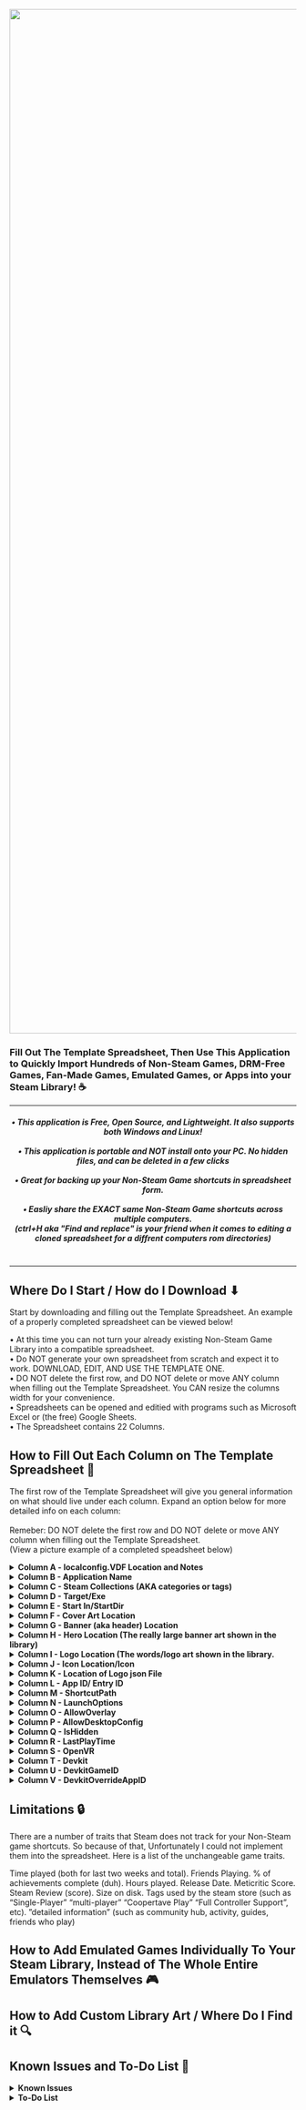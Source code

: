 <h1 align="center">
  <br>
  <a href="https://i.imgur.com/JBHWXnX.jpeg"><img src="https://i.imgur.com/JBHWXnX.jpg" alt="Spreedsheet To Non-Steam Games" width="1800"></a>
  <br>
</h1>

<h3 align="left"> Fill Out The Template Spreadsheet, Then Use This Application to Quickly Import Hundreds of Non-Steam Games, DRM-Free Games, Fan-Made Games, Emulated Games, or Apps into your Steam Library! ☕
</h3>
<hr>

<h5 align="center">
• This application is Free, Open Source, and Lightweight. It also supports both Windows and Linux! <br> <br>  
• This application is portable and NOT install onto your PC. No hidden files, and can be deleted in a few clicks <br> <br> 
• Great for backing up your Non-Steam Game shortcuts in spreadsheet form. <br> <br> 
• Easliy share the EXACT same Non-Steam Game shortcuts across multiple computers. <br>
(ctrl+H  aka  "Find and replace" is your friend when it comes to editing a cloned spreadsheet for a diffrent computers rom directories) <br> <br> 
</h5> <hr>

## Where Do I Start / How do I Download ⬇
Start by downloading and filling out the Template Spreadsheet. An example of a properly completed spreadsheet can be viewed below!

• At this time you can not turn your already existing Non-Steam Game Library into a compatible spreadsheet. <br>
• Do NOT generate your own spreadsheet from scratch and expect it to work. DOWNLOAD, EDIT, AND USE THE TEMPLATE ONE.<br>
• DO NOT delete the first row, and DO NOT delete or move ANY column when filling out the Template Spreadsheet. You CAN resize the columns width for your convenience.<br>
• Spreadsheets can be opened and editied with programs such as Microsoft Excel or (the free) Google Sheets. <br>
• The Spreadsheet contains 22 Columns. <br>


## How to Fill Out Each Column on The Template Spreadsheet 📝

The first row of the Template Spreadsheet will give you general information on what should live under each column. Expand an option below for more detailed info on each column:<br><br>
Remeber: DO NOT delete the first row and DO NOT delete or move ANY column when filling out the Template Spreadsheet.<br> 
(View a picture example of a completed speadsheet below)<br>

<details><summary><b>Column A - localconfig.VDF Location and Notes</b></summary>
Column A Row 0 is extremely important, You are REQUIRED to paste the directory of your localconfig.vdf. This file can be found ...
Here is an example of what should be in the Column A Row 0:<br><br>
C:\Program Files (x86)\Steam\userdata\123456789\config\localconfig.vdf<br><br>
(ensure the "localconfig.vdf" is on the end of the directory, just like you can see above)<br>
After that is complete, you do not need to repeat this for subsequent rows under column A. The other rows under column A get ignored by the app and are great for your own notes and organization. For you Steam Deck or Linux users, try this for Column A Row 0:<br>
/home/deck/.steam/steam/userdata/123456789/config/localconfig.vdf
</details>

<details><summary><b>Column B - Application Name</b></summary>
Type out the application name, no quotes needed. Examples comes in included in the (required) template Spreadsheet file.
</details>

<details><summary><b>Column C - Steam Collections (AKA categories or tags)</b></summary>
Tags aka Categories aka groups aka collections. These great for grouping your games together into groups. YOU MUST CREATE THE CATEGORIES IN STEAM FIRST, at this time this spreedsheet will not do that for you. Examples comes in included in the (required) template Spreadsheet file. If you are unsure what Steam Collections are or don't wish to use them then leave this row empty.
</details>

<details><summary><b>Column D - Target/Exe</b></summary>
This points to the exe of the Non-Steam game/app. Type out the exe’s directory surrounded by quotes. This is also where you can point to emulated games individually which is done in a slightly different way, More info on that is located further down. Examples comes in included in the (required) template Spreadsheet file.
</details>

<details><summary><b>Column E - Start In/StartDir</b></summary>
(The folder that the exe is located in) Type the folder directory which contains the desired exe in quotes. Examples comes in included in the (required) template Spreadsheet file.
</details>

<details><summary><b>Column F - Cover Art Location</b></summary>
This column allows you to fill out the look of that Vertical "book-like" cover art which is shown in the library (The Steam programing knows this simpily as "p"). Type out the directory of the file of your device (example: C:\Users\Name\Pictures\Pic.png) followed by .cover, then by the file extension.
The app will copy, paste, then rename the copy of that picture into the following folder (...\Steam\userdata\USER_ID\config\grid). PNG and JPG/JPEG and GIF’s are supported
At this time the app does not support links to images but I am looking into adding this feature which will be very useful for pointing to a steamGrid photo. (Note if/when support for this feature comes it will download the image onto your device and place it in the steam folder it needs to be in to show up in your library) Examples comes in included in the (required) template Spreadsheet file. If you are unsure about what a Steam games cover art is, or don't want it applied, then leave this row empty. 
</details>

<details><summary><b>Column G - Banner (aka header) Location</b></summary>
This column allows you to fill out the Horizontal art shown in the library. Type out the directory of the file of your device (example: C:\Users\Name\Pictures\Pic.png) followed by .banner, then by the file extension.
The app will copy, paste, then rename the copy of that picture into the following folder (...\Steam\userdata\USER_ID\config\grid). One time for the steam desktop library and a second time for the steam big picture library. After Steam OS's look replaces big picture this may need to be updated. PNG and JPG/JPEG and GIF’s are supported
At this time the app does not support links to images but I am looking into adding this feature which will be very useful for pointing to a steamGrid photo. (Note if/when support for this feature comes it will download the image onto your device and place it in the steam folder it needs to be in to show up in your library) Examples comes in included in the (required) template Spreadsheet file. If you are unsure about what a Steam games banner art is, or don't want it applied, then leave this row empty. 
</details>

<details><summary><b>Column H - Hero Location (The really large banner art shown in the library)</b></summary>
This column is for applying that really wide banner art that is shown on a games launch page from the library. Type out the directory of the file of your device (example: C:\Users\Name\Pictures\Pic.png) followed by .hero, then by the file extension.
The app will copy, paste, then rename the copy of that picture into the following folder (...\Steam\userdata\USER_ID\config\grid). PNG and JPG/JPEG and GIF’s are supported
At this time the app does not support links to images but I am looking into adding this feature which will be very useful for pointing to a steamGrid photo. (Note if/when support for this feature comes it will download the image onto your device and place it in the steam folder it needs to be in to show up in your library) Examples comes in included in the (required) template Spreadsheet file. If you are unsure about what a Steam games hero art is, or dont want it applied, then leave this row empty.
</details>

<details><summary><b>Column I - Logo Location (The words/logo art shown in the library.</b></summary>
This column is for applying the logo that shows up on the launch page for the game in your library, These logos are typically the title of the game. (example: C:\Users\Name\Pictures\Pic.png) followed by .logo, then by the file extention.
The app will copy, paste, then rename the copy of that picture into the following folder (...\Steam\userdata\USER_ID\config\grid). PNG and JPG/JPEG and GIF’s are supported
At this time the app does not support links to images but I am looking into adding this feature which will be very useful for pointing to a steamGrid photo. (Note if/when support for this feature comes it will downloaded the image onto your device and place it in the steam folder it needs to be in to show up in your library) Examples comes in included in the (required) template Spreadsheet file. If you are unsure about what a Steam games logo art is, or dont want it applied, then leave this row empty. 
</details>

<details><summary><b>Column J - Icon Location/Icon</b></summary>
This column is for applying the Small "box" icon that appears next to the name your Steam library on desktop Steam (The art appears if you create a shortcut for your non-steam game on the desktop). Type out the directory of the file of your device (example: C:\Users\Name\Pictures\Pic.png) followed by .cover, then by the file extention.
The app will copy, paste, then rename the copy of that picture into the following folder (...\Steam\userdata\USER_ID\config\grid). PNG and JPG/JPEG and GIF’s are supported
At this time the app does not support links to images but I am looking into adding this feature which will be very useful for pointing to a steamGrid photo. (Note if/when support for this feature comes it will downloaded the image onto your device and place it in the steam folder it needs to be in to show up in your library) Examples comes in included in the (required) template Spreadsheet file. If you are unsure about what a Steam games cover icon art is, or dont want it applied, then leave this row empty. 
</details>

<details><summary><b>Column K - Location of Logo json File</b></summary>
A json file is used to adjust the logo position. Type out the directory of the file with the file extension. If you are unsure about what a Steam games cover art is, or don't want it applied, then leave this row empty.
</details>

<details><summary><b>Column L - App ID/ Entry ID</b></summary>
Please leave this row completely empty.  int 10 chars
</details>

<details><summary><b>Column M - ShortcutPath</b></summary>
Unknown. Might be Vestigial. It's safe to leave this row empty and appears empty in the template spreadsheet.
</details>

<details><summary><b>Column N - LaunchOptions</b></summary>
Enter any launch options here. If unsure leave this row empty as seen in the template spreadsheet.
</details>

<details><summary><b>Column O - AllowOverlay</b></summary>
This column detemns weather or not the steam overlay should be enabled or disabled. The steam overlay is that menu that appears overtop of games when the controllers home button is pressed. 0 stands for off (disabled), while 1 stands for on (enabled). This is useful as very rarely some non steam games will crash when the steam overlay is active/activated. This setting actually might also be vestigial, and require testing. The example seen in the template spreadsheet enables the steam overlay for every game, which is what users would typically want, so if you are unsure just set all your rows to 1 under this column.
</details>

<details><summary><b>Column P - AllowDesktopConfig</b></summary>
Just type either a 0 or 1
</details>

<details><summary><b>Column Q - IsHidden</b></summary>
Might be Vestigial, Just Type either a 0 or 1. Enter zero if unsure
</details>

<details><summary><b>Column R - LastPlayTime</b></summary>
Might be Vestigial, Just Type either a 0 or 1. Enter zero if unsure.
</details>

<details><summary><b>Column S - OpenVR</b></summary>
I believe that this option enables your game to be shown in your VR library. Just Type either a 0 or 1, If unsure enter 0
</details>

<details><summary><b>Column T - Devkit</b></summary>
Unknown at this time. Possibley an Int Number. It's safe to enter enter zero in the rows you create under this column.
</details>

<details><summary><b>Column U - DevkitGameID</b></summary>
Unknown at this time. It's safe to leave the rows under this column empty.
</details>

<details><summary><b>Column V - DevkitOverrideAppID</b></summary>
Unknown at this time. It's safe to enter zero
</details>

## Limitations 🔒

There are a number of traits that Steam does not track for your Non-Steam game shortcuts. So because of that, Unfortunately I could not implement them into the spreadsheet. Here is a list of the unchangeable game traits.  

Time played (both for last two weeks and total).  Friends Playing.   % of achievements complete (duh).   Hours played.   Release Date.   Meticritic Score.   Steam Review (score).   Size on disk.   Tags used by the steam store (such as “Single-Player” “multi-player” “Coopertave Play” “Full Controller Support”, etc).    ”detailed information” (such as community hub, activity, guides, friends who play)

## How to Add Emulated Games Individually To Your Steam Library, Instead of The Whole Entire Emulators Themselves 🎮

## How to Add Custom Library Art / Where Do I Find it 🔍

## Known Issues and To-Do List 📃

<details><summary><b>Known Issues</b></summary>
• Unknown at this time.
</details>

<details><summary><b>To-Do List</b></summary>
• Exisiting Steam Addon-Library TO Spreadsheet Functionality <br>
• Mac Support <br>
• Playnite Support <br>
</details>
